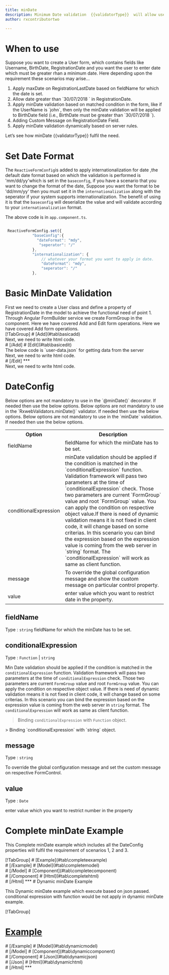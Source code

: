 ```yaml
---
title: minDate  
description: Minimum Date validation  {{validatorType}}  will allow user to enter date greater the minimum date value parameter.
author: rxcontributortwo

---
```

# When to use
Suppose you want to create a User form, which contains fields like Username, BirthDate, RegistrationDate and you want the user to enter date which must be greater rhan a minimum date. Here depending upon the requirement these scenarios may arise...
<ol>
    <li>Apply maxDate on RegistrationLastDate  based on fieldName for which the date is set.</li> 
	<li>Allow date greater than `30/07/2018 ` in RegistrationDate.</li>
	<li>Apply minDate validation based on matched condition in the form, like if the UserName is `john`, then only the minDate validation will be  applied to BirthDate field (i.e., BirthDate must be greater than `30/07/2018 `).</li>
	<li>Adding Custom Message on RegistrationDate Field.</li>
	<data-scope scope="['decorator','validator']">
	<li>Apply minDate validation dynamically based on server rules.</li>
	</data-scope>
</ol>
Let’s see how minDate {{validatorType}} fulfil the need.

# Set Date Format
The `ReactiveFormConfig`is added to apply internationalization for date ,the default date format based on which the validation is performed is 'mm/dd/yy'which is set in the `baseconfig`, if you have a scenario that you want to change the format of the date, Suppose you want the format to be 'dd/mm/yy' then you must set it in the `internationalization` along with the seperator if your system supports internationalization. The benefit of using it is that the `baseconfig` will deserialize the value and will validate according to your `internationalization` format.

The above code is in `app.component.ts`.

```js

 ReactiveFormConfig.set({
            "baseConfig":{
              "dateFormat": "mdy",
               "seperator": "/"
            },
            "internationalization": {
                // whatever your format you want to apply in date. 
                "dateFormat": "mdy",
                "seperator": "/"
            },

```

# Basic MinDate Validation
<data-scope scope="['decorator']">
First we need to create a User class and define a property of RegistrationDate in the model to achieve the functional need of point 1.
<div component="app-code" key="minDate-add-model"></div> 
</data-scope>
Through Angular FormBuilder service we create FormGroup in the component.
<data-scope scope="['decorator']">
Here we have covered Add and Edit form operations. 
</data-scope>

<data-scope scope="['validator','template-driven']">
Here we have covered Add form operations. 
</data-scope>

<data-scope scope="['decorator']">
<div component="app-tabs" key="basic-operations"></div>
[!TabGroup]
# [Add](#tab\basicadd)
<div component="app-code" key="minDate-add-component"></div> 
Next, we need to write html code.
<div component="app-code" key="minDate-add-html"></div> 
<div component="app-example-runner" ref-component="app-minDate-add"></div>
# [/Add]
# [Edit](#tab\basicedit)
<div component="app-code" key="minDate-edit-component"></div>
The below code is `user-data.json` for getting data from the server 
<div component="app-code" key="minDate-edit-json"></div> 
Next, we need to write html code.
<div component="app-code" key="minDate-edit-html"></div> 
<div component="app-example-runner" ref-component="app-minDate-edit"></div>
# [/Edit]
***
</data-scope>

<data-scope scope="['validator','template-driven']">
<div component="app-code" key="minDate-add-component"></div> 
Next, we need to write html code.
<div component="app-code" key="minDate-add-html"></div> 
<div component="app-example-runner" ref-component="app-minDate-add"></div>
</data-scope>

# DateConfig 
<data-scope scope="['decorator']">
Below options are not mandatory to use in the `@minDate()` decorator. If needed then use the below options.
</data-scope>

<data-scope scope="['validator']">
Below options are not mandatory to use in the `RxwebValidators.minDate()` validator. If needed then use the below options.
</data-scope>

<data-scope scope="['template-driven']">
Below options are not mandatory to use in the `minDate` validation. If needed then use the below options.
</data-scope>

<table class="table table-bordered table-striped">
<tr><th>Option</th><th>Description</th></tr>
<tr><td><a (click)='scrollTo("#fieldName")' title="fieldName">fieldName</a></td><td>fieldName for which the minDate has to be set.</td></tr>
<tr><td><a  (click)='scrollTo("#conditionalExpression")' title="conditionalExpression">conditionalExpression</a></td><td>minDate validation should be applied if the condition is matched in the `conditionalExpression` function. Validation framework will pass two parameters at the time of `conditionalExpression` check. Those two parameters are current `FormGroup` value and root `FormGroup` value. You can apply the condition on respective object value.If there is need of dynamic validation means it is not fixed in client code, it will change based on some criterias. In this scenario you can bind the expression based on the expression value is coming from the web server in `string` format. The `conditionalExpression` will work as same as client function.</td></tr>
<tr><td><a  (click)='scrollTo("#message")'  title="message">message</a></td><td>To override the global configuration message and show the custom message on particular control property.</td></tr>
<tr><td><a (click)='scrollTo("#value")'  title="value">value</a></td><td>enter value which you want to restrict date in the property.</td></tr>
</table>

## fieldName
Type :  `string` 
fieldName for which the minDate has to be set.

<div component="app-code" key="minDate-fieldNameExample-model"></div> 
<div component="app-example-runner" ref-component="app-minDate-fieldName" title="minDate decorators with fieldName" key="fieldName"></div>

## conditionalExpression 
Type :  `Function`  |  `string` 

Min Date validation should be applied if the condition is matched in the `conditionalExpression` function. Validation framework will pass two parameters at the time of `conditionalExpression` check. Those two parameters are current `FormGroup` value and root `FormGroup` value. You can apply the condition on respective object value.
If there is need of dynamic validation means it is not fixed in client code, it will change based on some criterias. In this scenario you can bind the expression based on the expression value is coming from the web server in `string` format. The `conditionalExpression` will work as same as client function.

> Binding `conditionalExpression` with `Function` object.
<div component="app-code" key="minDate-conditionalExpressionExampleFunction-model"></div> 
> Binding `conditionalExpression` with `string` object.
<div component="app-code" key="minDate-conditionalExpressionExampleString-model"></div> 

<div component="app-example-runner" ref-component="app-minDate-conditionalExpression" title="minDate decorators with conditionalExpression" key="conditionalExpression"></div>

## message 
Type :  `string` 

To override the global configuration message and set the custom message on respective FormControl.

<div component="app-code" key="minDate-messageExample-model"></div> 
<div component="app-example-runner" ref-component="app-minDate-message" title="minDate decorators with message" key="message"></div>

## value 
Type :  `Date` 

enter value which you want to restrict number in the property

<div component="app-code" key="minDate-valueExample-model"></div> 
<div component="app-example-runner" ref-component="minDate-value-value" title="minDate decorators with value" key="value"></div>

# Complete minDate Example

This Complete minDate example which includes all the DateConfig properties will fulfil the requirement of scenarios 1, 2 and 3.

<div component="app-tabs" key="complete"></div>
[!TabGroup]
# [Example](#tab\completeexample)
<div component="app-example-runner" ref-component="app-minDate-complete"></div>
# [/Example]
<data-scope scope="['decorator']">
# [Model](#tab\completemodel)
<div component="app-code" key="minDate-complete-model"></div> 
# [/Model]
</data-scope>
# [Component](#tab\completecomponent)
<div component="app-code" key="minDate-complete-component"></div> 
# [/Component]
# [Html](#tab\completehtml)
<div component="app-code" key="minDate-complete-html"></div> 
# [/Html]
***

<data-scope scope="['decorator','validator']">
# Dynamic minDate Example

This Dynamic minDate example which execute based on json passed. conditional expression with function would be not apply in dynamic minDate example. 

<div component="app-tabs" key="dynamic"></div>

[!TabGroup]
# [Example](#tab\dynamicexample)
<div component="app-example-runner" ref-component="app-minDate-dynamic"></div>
# [/Example]
<data-scope scope="['decorator']">
# [Model](#tab\dynamicmodel)
<div component="app-code" key="minDate-dynamic-model"></div>
# [/Model]
</data-scope>
# [Component](#tab\dynamiccomponent)
<div component="app-code" key="minDate-dynamic-component"></div>
# [/Component]
# [Json](#tab\dynamicjson)
<div component="app-code" key="minDate-dynamic-json"></div>
# [/Json]
# [Html](#tab\dynamichtml)
<div component="app-code" key="minDate-dynamic-html"></div> 
# [/Html]
***
</data-scope>